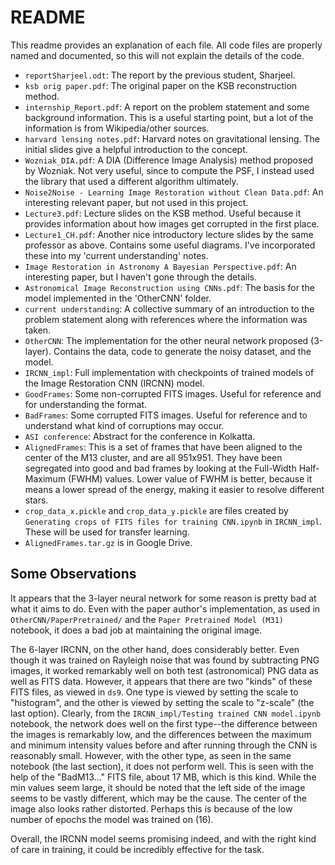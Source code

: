 # README
This readme provides an explanation of each file. All code files are properly named and documented, so this will not explain the details of the code.

* `reportSharjeel.odt`: The report by the previous student, Sharjeel.
* `ksb orig paper.pdf`: The original paper on the KSB reconstruction method.
* `internship_Report.pdf`: A report on the problem statement and some background information. This is a useful starting point, but a lot of the information is from Wikipedia/other sources.
* `harvard lensing notes.pdf`: Harvard notes on gravitational lensing. The initial slides give a helpful introduction to the concept.
* `Wozniak_DIA.pdf`: A DIA (Difference Image Analysis) method proposed by Wozniak. Not very useful, since to compute the PSF, I instead used the library that used a different algorithm ultimately.
* `Noise2Noise - Learning Image Restoration without Clean Data.pdf`: An interesting relevant paper, but not used in this project.
* `Lecture3.pdf`: Lecture slides on the KSB method. Useful because it provides information about how images get corrupted in the first place.
* `Lecture1_CH.pdf`: Another nice introductory lecture slides by the same professor as above. Contains some useful diagrams. I've incorporated these into my 'current understanding' notes.
* `Image Restoration in Astronomy A Bayesian Perspective.pdf`: An interesting paper, but I haven't gone through the details.
* `Astronomical Image Reconstruction using CNNs.pdf`: The basis for the model implemented in the 'OtherCNN' folder.
* `current understanding`: A collective summary of an introduction to the problem statement along with references where the information was taken.
* `OtherCNN`: The implementation for the other neural network proposed (3-layer). Contains the data, code to generate the noisy dataset, and the model.
* `IRCNN_impl`: Full implementation with checkpoints of trained models of the Image Restoration CNN (IRCNN) model.
* `GoodFrames`: Some non-corrupted FITS images. Useful for reference and for understanding the format.
* `BadFrames`: Some corrupted FITS images. Useful for reference and to understand what kind of corruptions may occur.
* `ASI conference`: Abstract for the conference in Kolkatta.
* `AlignedFrames`: This is a set of frames that have been aligned to the center of the M13 cluster, and are all 951x951. They have been segregated into good and bad frames by looking at the Full-Width Half-Maximum (FWHM) values. Lower value of FWHM is better, because it means a lower spread of the energy, making it easier to resolve different stars.
* `crop_data_x.pickle` and `crop_data_y.pickle` are files created by `Generating crops of FITS files for training CNN.ipynb` in `IRCNN_impl`. These will be used for transfer learning.
* `AlignedFrames.tar.gz` is in Google Drive.

## Some Observations
It appears that the 3-layer neural network for some reason is pretty bad at what it aims to do. Even with the paper author's implementation, as used in `OtherCNN/PaperPretrained/` and the `Paper Pretrained Model (M31)` notebook, it does a bad job at maintaining the original image.

The 6-layer IRCNN, on the other hand, does considerably better. Even though it was trained on Rayleigh noise that was found by subtracting PNG images, it worked    remarkably well on both test (astronomical) PNG data as well as FITS data. However, it appears that there are two "kinds" of these FITS files, as viewed in `ds9`. One type is viewed by setting the scale to "histogram", and the other is viewed by setting the scale to "z-scale" (the last option). Clearly, from the `IRCNN_impl/Testing trained CNN model.ipynb` notebook, the network does well on the first type--the difference between the images is remarkably low, and the differences between the maximum and minimum intensity values before and after running through the CNN is reasonably small. However, with the other type, as seen in the same notebook (the last section), it does not perform well. This is seen with the help of the "BadM13..." FITS file, about 17 MB, which is this kind. While the min values seem large, it should be noted that the left side of the image seems to be vastly different, which may be the cause. The center of the image also looks rather distorted. Perhaps this is because of the low number of epochs the model was trained on (16).

Overall, the IRCNN model seems promising indeed, and with the right kind of care in training, it could be incredibly effective for the task.
